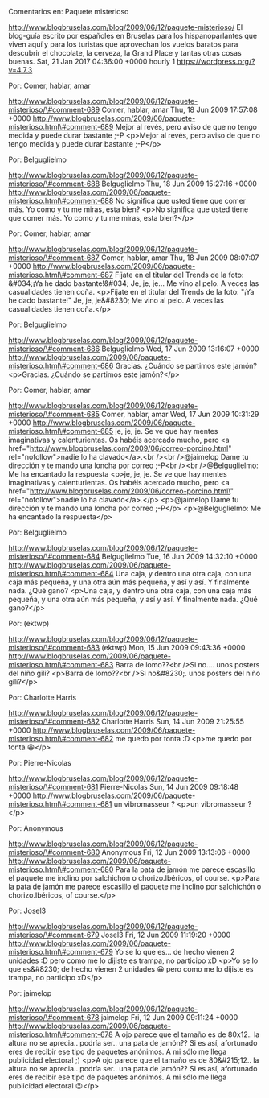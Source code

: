 Comentarios en: Paquete misterioso

http://www.blogbruselas.com/blog/2009/06/12/paquete-misterioso/ El
blog-guía escrito por españoles en Bruselas para los hispanoparlantes
que viven aquí y para los turistas que aprovechan los vuelos baratos
para descubrir el chocolate, la cerveza, la Grand Place y tantas otras
cosas buenas. Sat, 21 Jan 2017 04:36:00 +0000 hourly 1
https://wordpress.org/?v=4.7.3

Por: Comer, hablar, amar

http://www.blogbruselas.com/blog/2009/06/12/paquete-misterioso/\#comment-689
Comer, hablar, amar Thu, 18 Jun 2009 17:57:08 +0000
http://www.blogbruselas.com/2009/06/paquete-misterioso.html\#comment-689
Mejor al revés, pero aviso de que no tengo medida y puede durar bastante
;-P \<p\>Mejor al revés, pero aviso de que no tengo medida y puede durar
bastante ;-P\</p\>

Por: Belguglielmo

http://www.blogbruselas.com/blog/2009/06/12/paquete-misterioso/\#comment-688
Belguglielmo Thu, 18 Jun 2009 15:27:16 +0000
http://www.blogbruselas.com/2009/06/paquete-misterioso.html\#comment-688
No significa que usted tiene que comer más. Yo como y tu me miras, esta
bien? \<p\>No significa que usted tiene que comer más. Yo como y tu me
miras, esta bien?\</p\>

Por: Comer, hablar, amar

http://www.blogbruselas.com/blog/2009/06/12/paquete-misterioso/\#comment-687
Comer, hablar, amar Thu, 18 Jun 2009 08:07:07 +0000
http://www.blogbruselas.com/2009/06/paquete-misterioso.html\#comment-687
Fíjate en el titular del Trends de la foto: &\#034;¡Ya he dado
bastante!&\#034; Je, je, je\... Me vino al pelo. A veces las
casualidades tienen coña. \<p\>Fíjate en el titular del Trends de la
foto: &quot;¡Ya he dado bastante!&quot; Je, je, je&\#8230; Me vino al
pelo. A veces las casualidades tienen coña.\</p\>

Por: Belguglielmo

http://www.blogbruselas.com/blog/2009/06/12/paquete-misterioso/\#comment-686
Belguglielmo Wed, 17 Jun 2009 13:16:07 +0000
http://www.blogbruselas.com/2009/06/paquete-misterioso.html\#comment-686
Gracias. ¿Cuándo se partimos este jamón? \<p\>Gracias. ¿Cuándo se
partimos este jamón?\</p\>

Por: Comer, hablar, amar

http://www.blogbruselas.com/blog/2009/06/12/paquete-misterioso/\#comment-685
Comer, hablar, amar Wed, 17 Jun 2009 10:31:29 +0000
http://www.blogbruselas.com/2009/06/paquete-misterioso.html\#comment-685
je, je, je. Se ve que hay mentes imaginativas y calenturientas. Os
habéis acercado mucho, pero &lt;a
href=&quot;http://www.blogbruselas.com/2009/06/correo-porcino.html&quot;
rel=&quot;nofollow&quot;&gt;nadie lo ha clavado&lt;/a&gt;.&lt;br
/&gt;&lt;br /&gt;\@jaimelop Dame tu dirección y te mando una loncha por
correo ;-P&lt;br /&gt;&lt;br /&gt;\@Belguglielmo: Me ha encantado la
respuesta \<p\>je, je, je. Se ve que hay mentes imaginativas y
calenturientas. Os habéis acercado mucho, pero \<a
href=\"http://www.blogbruselas.com/2009/06/correo-porcino.html\"
rel=\"nofollow\"\>nadie lo ha clavado\</a\>.\</p\> \<p\>\@jaimelop Dame
tu dirección y te mando una loncha por correo ;-P\</p\>
\<p\>\@Belguglielmo: Me ha encantado la respuesta\</p\>

Por: Belguglielmo

http://www.blogbruselas.com/blog/2009/06/12/paquete-misterioso/\#comment-684
Belguglielmo Tue, 16 Jun 2009 14:32:10 +0000
http://www.blogbruselas.com/2009/06/paquete-misterioso.html\#comment-684
Una caja, y dentro una otra caja, con una caja más pequeña, y una otra
aún más pequeña, y así y así. Y finalmente nada. ¿Qué gano? \<p\>Una
caja, y dentro una otra caja, con una caja más pequeña, y una otra aún
más pequeña, y así y así. Y finalmente nada. ¿Qué gano?\</p\>

Por: (ektwp)

http://www.blogbruselas.com/blog/2009/06/12/paquete-misterioso/\#comment-683
(ektwp) Mon, 15 Jun 2009 09:43:36 +0000
http://www.blogbruselas.com/2009/06/paquete-misterioso.html\#comment-683
Barra de lomo??&lt;br /&gt;Si no\.... unos posters del niño gili?
\<p\>Barra de lomo??\<br /\>Si no&\#8230;. unos posters del niño
gili?\</p\>

Por: Charlotte Harris

http://www.blogbruselas.com/blog/2009/06/12/paquete-misterioso/\#comment-682
Charlotte Harris Sun, 14 Jun 2009 21:25:55 +0000
http://www.blogbruselas.com/2009/06/paquete-misterioso.html\#comment-682
me quedo por tonta :D \<p\>me quedo por tonta 😀\</p\>

Por: Pierre-Nicolas

http://www.blogbruselas.com/blog/2009/06/12/paquete-misterioso/\#comment-681
Pierre-Nicolas Sun, 14 Jun 2009 09:18:48 +0000
http://www.blogbruselas.com/2009/06/paquete-misterioso.html\#comment-681
un vibromasseur ? \<p\>un vibromasseur ?\</p\>

Por: Anonymous

http://www.blogbruselas.com/blog/2009/06/12/paquete-misterioso/\#comment-680
Anonymous Fri, 12 Jun 2009 13:13:06 +0000
http://www.blogbruselas.com/2009/06/paquete-misterioso.html\#comment-680
Para la pata de jamón me parece escasillo el paquete me inclino por
salchichón o chorizo.Ibéricos, of course. \<p\>Para la pata de jamón me
parece escasillo el paquete me inclino por salchichón o
chorizo.Ibéricos, of course.\</p\>

Por: Josel3

http://www.blogbruselas.com/blog/2009/06/12/paquete-misterioso/\#comment-679
Josel3 Fri, 12 Jun 2009 11:19:20 +0000
http://www.blogbruselas.com/2009/06/paquete-misterioso.html\#comment-679
Yo se lo que es\... de hecho vienen 2 unidades :D pero como me lo
dijiste es trampa, no participo xD \<p\>Yo se lo que es&\#8230; de hecho
vienen 2 unidades 😀 pero como me lo dijiste es trampa, no participo
xD\</p\>

Por: jaimelop

http://www.blogbruselas.com/blog/2009/06/12/paquete-misterioso/\#comment-678
jaimelop Fri, 12 Jun 2009 09:11:24 +0000
http://www.blogbruselas.com/2009/06/paquete-misterioso.html\#comment-678
A ojo parece que el tamaño es de 80x12.. la altura no se aprecia..
podría ser.. una pata de jamón?? Si es así, afortunado eres de recibir
ese tipo de paquetes anónimos. A mi sólo me llega publicidad electoral
;) \<p\>A ojo parece que el tamaño es de 80&\#215;12.. la altura no se
aprecia.. podría ser.. una pata de jamón?? Si es así, afortunado eres de
recibir ese tipo de paquetes anónimos. A mi sólo me llega publicidad
electoral 😉\</p\>

